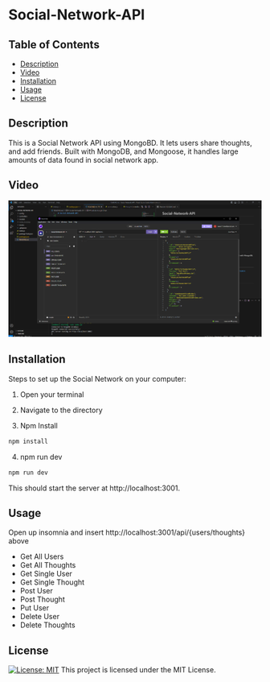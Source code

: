 # Social-Network-API

## Table of Contents

- [Description](#description)
- [Video](#video)
- [Installation](#installation)
- [Usage](#usage)
- [License](#license)

## Description

This is a Social Network API using MongoBD. It lets users share thoughts, and add friends. Built with MongoDB, and Mongoose, it handles large amounts of data found in social network app.

## Video

[![video](/assets/SocialNet.PNG)](https://drive.google.com/file/d/1Vhs9ITH7u8x5GxutbESys_XzuqKk9N8M/view?usp=sharing)

## Installation

Steps to set up the Social Network on your computer:

1. Open your terminal

2. Navigate to the directory

3. Npm Install 

```md
npm install
```

4. npm run dev

```md
npm run dev
```

This should start the server at http://localhost:3001.



## Usage

Open up insomnia and insert  http://localhost:3001/api/{users/thoughts} above

- Get All Users
- Get All Thoughts
- Get Single User
- Get Single Thought
- Post User
- Post Thought
- Put User
- Delete User
- Delete Thoughts

## License

[![License: MIT](https://img.shields.io/badge/License-MIT-yellow.svg)](https://opensource.org/licenses) This project is licensed under the MIT License.
